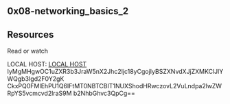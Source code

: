 ## 0x08-networking_basics_2

## Resources

Read or watch

LOCAL HOST: [LOCAL HOST](https://en.wikipedia.org/wiki/Localhost)
IyMgMHgwOC1uZXR3b3JraW5nX2Jhc2ljc18yCgojIyBSZXNvdXJjZXMKClJlYWQgb3Igd2F0Y2gK CkxPQ0FMIEhPU1Q6IFtMT0NBTCBIT1NUXShodHRwczovL2VuLndpa2lwZWRpYS5vcmcvd2lraS9M b2NhbGhvc3QpCg==
